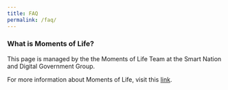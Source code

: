 ```yaml
---
title: FAQ
permalink: /faq/
---
```


### **What is Moments of Life?**

This page is managed by the the Moments of Life Team at the Smart Nation and Digital Government Group.

For more information about Moments of Life, visit this <a href='http://go.gov.sg/mol' target="_blank">link</a>. 